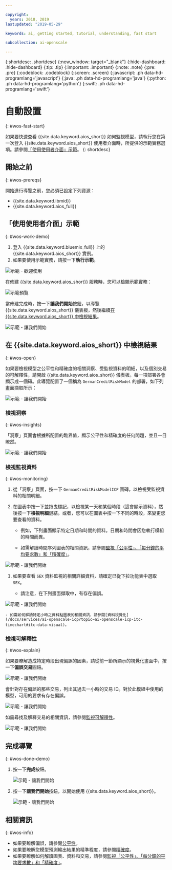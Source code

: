 ```yaml
---

copyright:
  years: 2018, 2019
lastupdated: "2019-05-29"

keywords: ai, getting started, tutorial, understanding, fast start

subcollection: ai-openscale

---
```


{:shortdesc: .shortdesc}
{:new_window: target="_blank"}
{:hide-dashboard: .hide-dashboard}
{:tip: .tip}
{:important: .important}
{:note: .note}
{:pre: .pre}
{:codeblock: .codeblock}
{:screen: .screen}
{:javascript: .ph data-hd-programlang='javascript'}
{:java: .ph data-hd-programlang='java'}
{:python: .ph data-hd-programlang='python'}
{:swift: .ph data-hd-programlang='swift'}

# 自動設置
{: #wos-fast-start}

如果要快速查看 {{site.data.keyword.aios_short}} 如何監視模型，請執行您在第一次登入 {{site.data.keyword.aios_short}} 使用者介面時，所提供的示範實務選項。請參閱[「使用使用者介面」示範](#wos-work-demo)。
{: shortdesc}

## 開始之前
{: #wos-prereqs}

開始進行導覽之前，您必須已設定下列資源：

- {{site.data.keyword.ibmid}}
- {{site.data.keyword.aios_full}}

## 「使用使用者介面」示範
{: #wos-work-demo}

1.  登入 {{site.data.keyword.bluemix_full}} 上的 {{site.data.keyword.aios_short}} 實例。
1.  如果要使用示範實務，請按一下**執行示範**。

   ![示範 - 歡迎使用](images/fastpath_demo_11.31.04.png)

   在佈建 {{site.data.keyword.aios_short}} 服務時，您可以檢閱示範實務：

   ![示範預覽](images/fastpath_demo_11.31.58.png)

當佈建完成時，按一下**讓我們開始**按鈕，以導覽 {{site.data.keyword.aios_short}} 儀表板，然後繼續[在 {{site.data.keyword.aios_short}} 中檢視結果](#wos-open)。

   ![示範 - 讓我們開始](images/fastpath_demo_11.33.45.png)


## 在 {{site.data.keyword.aios_short}} 中檢視結果
{: #wos-open}

如果要檢視模型之公平性和精確度的相關洞察、受監視資料的明細，以及個別交易的可解釋性，請開啟 {{site.data.keyword.aios_short}} 儀表板。每一項部署各會顯示成一個磚。此導覽配置了一個稱為 `GermanCreditRiskModel` 的部署，如下列畫面擷取所示：


   ![示範 - 讓我們開始](images/fastpath_demo_11.33.54.png)


### 檢視洞察
{: #wos-insights}

「洞察」頁面會根據所配置的臨界值，顯示公平性和精確度的任何問題，並且一目瞭然。

   ![示範 - 讓我們開始](images/fastpath_demo_11.34.00.png)

### 檢視監視資料
{: #wos-monitoring}

1.  從「洞察」頁面，按一下 `GermanCreditRiskModelICP` 圖磚，以檢視受監視資料的相關明細。
1.  在圖表中按一下並拖曳標記，以檢視某一天和某個時段（這會顯示資料），然後按一下**檢視明細**鏈結。或者，您可以在圖表中按一下不同的時段，來變更您要查看的資料。

     - 例如，下列畫面顯示特定日期和時間的資料。日期和時間會因您執行模組的時間而異。

     - 如需解讀時間序列圖表的相關資訊，請參閱[監視「公平性」、「每分鐘的平均要求數」和「精確度」](/docs/services/ai-openscale-icp?topic=ai-openscale-icp-itc-timechart)。

   ![示範 - 讓我們開始](images/fastpath_demo_11.34.17.png)

1.  如果要查看 `SEX` 資料監視的相關詳細資料，請確定已從下拉功能表中選取 `SEX`。

    - 請注意，在下列畫面擷取中，有存在偏誤。
    
   ![示範 - 讓我們開始](images/fastpath_demo_11.34.27.png)

    - 如需如何解讀特定小時之資料點圖表的相關資訊，請參閱[資料視覺化](/docs/services/ai-openscale-icp?topic=ai-openscale-icp-itc-timechart#itc-data-visual)。


### 檢視可解釋性
{: #wos-explain}

如果要瞭解造成特定時段出現偏誤的因素，請從前一節所顯示的視覺化畫面中，按一下**偏誤交易**圓鈕。

   ![示範 - 讓我們開始](images/fastpath_demo_11.35.06.png)

會針對存在偏誤的那些交易，列出其過去一小時的交易 ID。對於此模組中使用的模型，可用的要求有存在偏誤。

   ![示範 - 讓我們開始](images/fastpath_demo_11.35.12.png)

如需尋找及解釋交易的相關資訊，請參閱[監視可解釋性](/docs/services/ai-openscale-icp?topic=ai-openscale-icp-ie-ov)。

   ![示範 - 讓我們開始](images/fastpath_demo_11.35.50.png)

## 完成導覽
{: #wos-done-demo}

1. 按一下**完成**按鈕。

   ![示範 - 讓我們開始](images/fastpath_demo_11.37.22.png)

2. 按一下**讓我們開始**按鈕，以開始使用 {{site.data.keyword.aios_short}}。

   ![示範 - 讓我們開始](images/fastpath_demo_11.33.45.png)


## 相關資訊
{: #wos-info}

- 如果要瞭解偏誤，請參閱[公平性](/docs/services/ai-openscale-icp?topic=ai-openscale-icp-mf-monitor)。
- 如果要瞭解您模型預測輸出結果的精準程度，請參閱[精確度](/docs/services/ai-openscale-icp?topic=ai-openscale-icp-acc-monitor)。
- 如果要瞭解如何解讀圖表、資料和交易，請參閱[監視「公平性」、「每分鐘的平均要求數」和「精確度」](/docs/services/ai-openscale-icp?topic=ai-openscale-icp-itc-timechart)。
